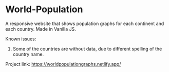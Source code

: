 # World-Population

A responsive website that shows population graphs for each continent and each country.
Made in Vanilla JS.


Known issues:
1. Some of the countries are without data, due to different spelling of the country name. 

Project link: https://worldpopulationgraphs.netlify.app/
